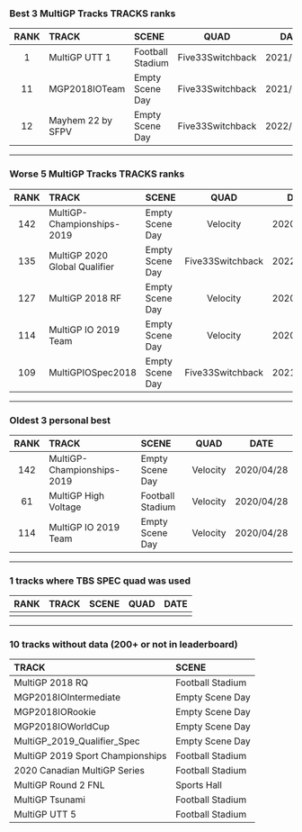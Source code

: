 ### Best 3 MultiGP Tracks TRACKS ranks
|RANK|TRACK|SCENE|QUAD|DATE|
|:---:|:---|:---|:---:|:---:|
|1|MultiGP UTT 1|Football Stadium|Five33Switchback|2021/09/16|
|11|MGP2018IOTeam|Empty Scene Day|Five33Switchback|2021/07/10|
|12|Mayhem 22 by SFPV|Empty Scene Day|Five33Switchback|2022/03/31|
---
### Worse 5 MultiGP Tracks TRACKS ranks
|RANK|TRACK|SCENE|QUAD|DATE|
|:---:|:---|:---|:---:|:---:|
|142|MultiGP-Championships-2019|Empty Scene Day|Velocity|2020/04/28|
|135|MultiGP 2020 Global Qualifier|Empty Scene Day|Five33Switchback|2022/02/02|
|127|MultiGP 2018 RF|Empty Scene Day|Velocity|2020/04/30|
|114|MultiGP IO 2019 Team|Empty Scene Day|Velocity|2020/04/28|
|109|MultiGPIOSpec2018|Empty Scene Day|Five33Switchback|2021/09/08|
---
### Oldest 3 personal best
|RANK|TRACK|SCENE|QUAD|DATE|
|:---:|:---|:---|:---:|:---:|
|142|MultiGP-Championships-2019|Empty Scene Day|Velocity|2020/04/28|
|61|MultiGP High Voltage|Football Stadium|Velocity|2020/04/28|
|114|MultiGP IO 2019 Team|Empty Scene Day|Velocity|2020/04/28|
---
### 1 tracks where TBS SPEC quad was used
|RANK|TRACK|SCENE|QUAD|DATE|
|:---:|:---|:---|:---:|:---:|
||||||
---
### 10 tracks without data (200+ or not in leaderboard)
|TRACK|SCENE|
|:---|:---|
|MultiGP 2018 RQ|Football Stadium|
|MGP2018IOIntermediate|Empty Scene Day|
|MGP2018IORookie|Empty Scene Day|
|MGP2018IOWorldCup|Empty Scene Day|
|MultiGP_2019_Qualifier_Spec|Empty Scene Day|
|MultiGP 2019 Sport Championships|Football Stadium|
|2020 Canadian MultiGP Series|Football Stadium|
|MultiGP Round 2 FNL|Sports Hall|
|MultiGP Tsunami|Football Stadium|
|MultiGP UTT 5|Football Stadium|
